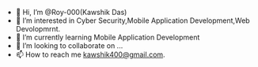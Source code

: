 - 👋 Hi, I’m @Roy-000(Kawshik Das)
- 👀 I’m interested in Cyber Security,Mobile Application Development,Web Devolopmrnt.
- 🌱 I’m currently learning Mobile Application Development 
- 💞️ I’m looking to collaborate on ...
- 📫 How to reach me kawshik400@gmail.com.  

<!---
Roy-000/Roy-000 is a ✨ special ✨ repository because its `README.md` (this file) appears on your GitHub profile.
You can click the Preview link to take a look at your changes.
--->

